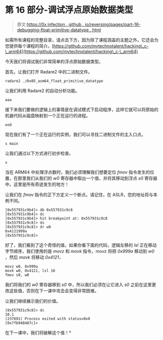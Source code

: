 # 第 16 部分-调试浮点原始数据类型

> 原文:[https://0x infection . github . io/reversing/pages/part-16-debugging-float-primitive-datatype . html](https://0xinfection.github.io/reversing/pages/part-16-debugging-float-primitive-datatype.html)

如需所有课程的完整目录，请点击下方，因为除了课程涵盖的主题之外，它还会为您提供每个课程的简介。[https://github.com/mytechnotalent/hacking\_c-\_arm64](https://github.com/mytechnotalent/hacking\_c-\_arm64)

今天我们将调试我们非常简单的浮点原始数据类型。

首先，让我们打开 Radare2 中的二进制文件。

```
radare2 ./0x05_asm64_float_primitive_datatype

```

让我们利用 Radare2 的自动分析功能。

```
aaa

```

接下来我们要做的逻辑上的事情是在调试模式下启动程序，这样它就可以将原始的机器代码从磁盘映射到一个正在运行的进程。

```
ood

```

现在我们有了一个正在运行的实例，我们可以寻找二进制文件的主入口点。

```
s main

```

让我们通过以下方式进行初步检查。

```
v

```

当在 ARM64 中处理浮点数时，我们必须理解我们想要定位 *fmov* 指令发生的位置，在那里我们从我们的 *w0* 寄存器中取出一个值，并将其移动到浮点 *s0* 寄存器中。这里是所有奇迹发生的地方！

让我们在 *fmov* 指令的正下方定义一个断点。请记住，在 ASLR，您的地址将与本例不同。

```
[0x557931c9b4]> db 0x557931c9c8
[0x557931c9b4]> dc
[0x557931c9b4]> hit breakpoint at: 0x557931c9c8
[0x557931c9c8]> ds
[0x557931c9c8]> dr w0
0x4121999a
[0x557931c9c8]>

```

好了，我们看到了这个奇怪的值，如果你看下面的代码，逻辑左移的 *lsl* 正在移动字节顺序，我们使用的是 *movz* 和 *movk* 指令，movz 将把 *0x999a* 移动到 *w0* ，然后 *movk* 将移动 *0x4121，*

```
movz w0, 0x999a
movk w0, 0x4121, lsl 16
fmov s0, w0

```

我们将我们的 *w0* 寄存器移到 *s0* 中，所以我们必须在让它进入 *s0* 之前在这里更改这些值，否则在下一课中攻击会变得非常困难。

让我们继续展示我们的价值。

```
[0x557931c9c8]> dc
10.1
(237691) Process exited with status=0x0
[0x7fb948407c]>

```

在下一课中，我们将破解这个值！*